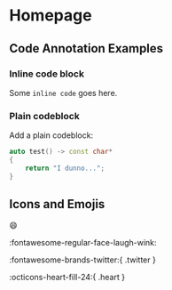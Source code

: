 # Homepage

## Code Annotation Examples

### Inline code block

Some `inline code` goes here.

### Plain codeblock

Add a plain codeblock:
```cpp title="test function" linenums="1" hl_lines="1 3"
auto test() -> const char*
{
    return "I dunno...";
}
```

## Icons and Emojis

:smile:

:fontawesome-regular-face-laugh-wink:

:fontawesome-brands-twitter:{ .twitter }

:octicons-heart-fill-24:{ .heart }
